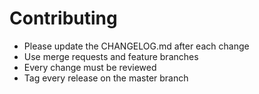 # Contributing

- Please update the CHANGELOG.md after each change
- Use merge requests and feature branches
- Every change must be reviewed
- Tag every release on the master branch
